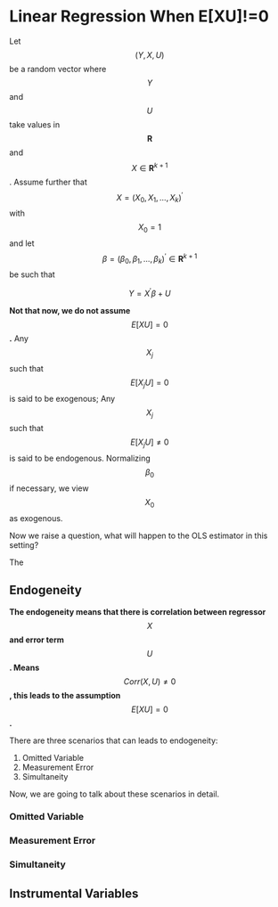 # Linear Regression When E\[XU]!=0

Let $$(Y, X, U)$$ be a random vector where $$Y$$ and $$U$$ take values in $$\mathbf{R}$$ and $$X \in \mathbf{R}^{k+1}$$. Assume further that $$X=\left(X_0, X_1, \ldots, X_k\right)^{\prime}$$ with $$X_0=1$$ and let $$\beta=\left(\beta_0, \beta_1, \ldots, \beta_k\right)^{\prime} \in \mathbf{R}^{k+1}$$ be such that

$$
Y=X^{\prime} \beta+U
$$



**Not that now, we do not assume** $$E[X U]=0$$**.** Any $$X_j$$ such that $$E\left[X_j U\right]=0$$ is said to be exogenous; Any $$X_j$$ such that $$E\left[X_j U\right] \neq 0$$ is said to be endogenous. Normalizing $$\beta_0$$ if necessary, we view $$X_0$$ as exogenous.

Now we raise a question, what will happen to the OLS estimator in this setting?

The&#x20;

## Endogeneity

**The endogeneity means that there is correlation between regressor** $$X$$ **and error term** $$U$$**. Means** $$Corr(X,U) \neq 0$$**, this leads to the assumption** $$E[X U]=0$$**.**

There are three scenarios that can leads to endogeneity:

1. Omitted Variable
2. Measurement Error
3. Simultaneity

Now, we are going to talk about these scenarios in detail.

### Omitted Variable



### Measurement Error



### Simultaneity



## Instrumental Variables


